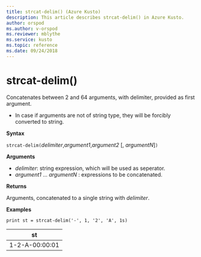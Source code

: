 ```yaml
---
title: strcat-delim() (Azure Kusto)
description: This article describes strcat-delim() in Azure Kusto.
author: orspod
ms.author: v-orspod
ms.reviewer: mblythe
ms.service: kusto
ms.topic: reference
ms.date: 09/24/2018
---
```

# strcat-delim()

Concatenates between 2 and 64 arguments, with delimiter, provided as first argument.

 * In case if arguments are not of string type, they will be forcibly converted to string.

**Syntax**

`strcat-delim(`*delimiter*,*argument1*,*argument2* [, *argumentN*]`)`

**Arguments**

* *delimiter*: string expression, which will be used as seperator.
* *argument1* ... *argumentN* : expressions to be concatenated.

**Returns**

Arguments, concatenated to a single string with *delimiter*.

**Examples**

```kusto
print st = strcat-delim('-', 1, '2', 'A', 1s)

```

|st|
|---|
|1-2-A-00:00:01|